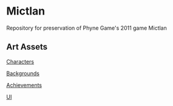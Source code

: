 # Mictlan
Repository for preservation of Phyne Game's 2011 game Mictlan

## Art Assets
[Characters](https://github.com/ArturoNereu/Mictlan/wiki/Characters)

[Backgrounds](https://github.com/ArturoNereu/Mictlan/wiki/Stages-&-Backgrounds)

[Achievements](https://github.com/ArturoNereu/Mictlan/wiki/Achievements)

[UI](https://github.com/ArturoNereu/Mictlan/wiki/UI)
